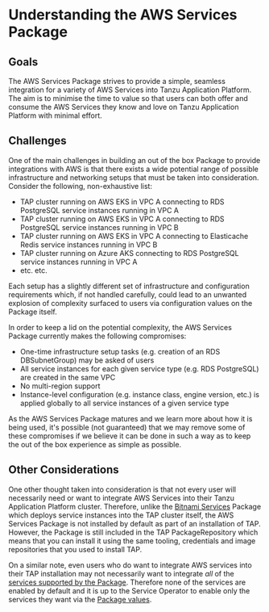 # Understanding the AWS Services Package

## Goals

The AWS Services Package strives to provide a simple, seamless integration for a variety of AWS Services into Tanzu Application Platform. The aim is to minimise the time to value so that users can both offer and consume the AWS Services they know and love on Tanzu Application Platform with minimal effort.

## Challenges

One of the main challenges in building an out of the box Package to provide integrations with AWS is that there exists a wide potential range of possible infrastructure and networking setups that must be taken into consideration. Consider the following, non-exhaustive list:

* TAP cluster running on AWS EKS in VPC A connecting to RDS PostgreSQL service instances running in VPC A
* TAP cluster running on AWS EKS in VPC A connecting to RDS PostgreSQL service instances running in VPC B
* TAP cluster running on AWS EKS in VPC A connecting to Elasticache Redis service instances running in VPC B
* TAP cluster running on Azure AKS connecting to RDS PostgreSQL service instances running in VPC A
* etc. etc.

Each setup has a slightly different set of infrastructure and configuration requirements which, if not handled carefully, could lead to an unwanted explosion of complexity surfaced to users via configuration values on the Package itself.

In order to keep a lid on the potential complexity, the AWS Services Package currently makes the following compromises:

* One-time infrastructure setup tasks (e.g. creation of an RDS DBSubnetGroup) may be asked of users
* All service instances for each given service type (e.g. RDS PostgreSQL) are created in the same VPC
* No multi-region support
* Instance-level configuration (e.g. instance class, engine version, etc.) is applied globally to all service instances of a given service type

As the AWS Services Package matures and we learn more about how it is being used, it's possible (not guaranteed) that we may remove some of these compromises if we believe it can be done in such a way as to keep the out of the box experience as simple as possible.

## Other Considerations

One other thought taken into consideration is that not every user will necessarily need or want to integrate AWS Services into their Tanzu Application Platform cluster. Therefore, unlike the [Bitnami Services](../../bitnami-services/about.hbs.md) Package which deploys service instances into the TAP cluster itself, the AWS Services Package is not installed by default as part of an installation of TAP. However, the Package is still included in the TAP PackageRepository which means that you can install it using the same tooling, credentials and image repositories that you used to install TAP.

On a similar note, even users who do want to integrate AWS services into their TAP installation may not necessarily want to integrate _all_ of the [services supported by the Package](../reference/supported-services.hbs.md). Therefore none of the services are enabled by default and it is up to the Service Operator to enable only the services they want via the [Package values](../reference/package-values.hbs.md).
